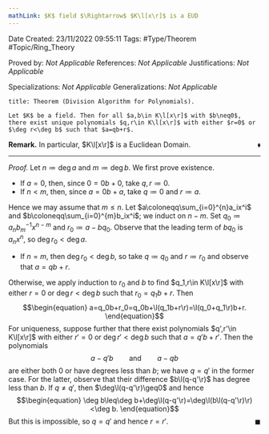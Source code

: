 ```yaml
---
mathLink: $K$ field $\Rightarrow$ $K\l[x\r]$ is a EUD
---
```


<div class="topSpace"></div>

Date Created: 23/11/2022 09:55:11
Tags: #Type/Theorem #Topic/Ring_Theory

Proved by: _Not Applicable_
References: _Not Applicable_
Justifications: _Not Applicable_

Specializations: _Not Applicable_
Generalizations: _Not Applicable_

``` ad-Theorem
title: Theorem (Division Algorithm for Polynomials).

Let $K$ be a field. Then for all $a,b\in K\l[x\r]$ with $b\neq0$, there exist unique polynomials $q,r\in K\l[x\r]$ with either $r=0$ or $\deg r<\deg b$ such that $a=qb+r$.

```

**Remark.** In particular, $K\l[x\r]$ is a Euclidean Domain.<span style="float:right;">$\blacklozenge$</span>

---

<i>Proof.</i> Let $n\coloneqq\deg a$ and $m\coloneqq\deg b$. We first prove existence.
* If $a=0$, then, since $0=0b+0$, take $q,r\coloneqq0$.
* If $n<m$, then, since $a=0b+a$, take $q\coloneqq0$ and $r\coloneqq a$.

Hence we may assume that $m\leq n$. Let $a\coloneqq\sum_{i=0}^{n}a_ix^i$ and $b\coloneqq\sum_{i=0}^{m}b_ix^i$; we induct on $n-m$. Set $q_0\coloneqq a_nb_m^{-1}x^{n-m}$ and $r_0\coloneqq a-bq_0$. Observe that the leading term of $bq_0$ is $a_nx^n$, so $\deg r_0<\deg a$.
* If $n=m$, then $\deg r_0<\deg b$, so take $q\coloneqq q_0$ and $r\coloneqq r_0$ and observe that $a=qb+r$.

Otherwise, we apply induction to $r_0$ and $b$ to find $q_1,r\in K\l[x\r]$ with either $r=0$ or $\deg r<\deg b$ such that $r_0=q_1b+r$. Then
$$\begin{equation}
    a=q_0b+r_0=q_0b+\l(q_1b+r\r)=\l(q_0+q_1\r)b+r.
\end{equation}$$
For uniqueness, suppose further that there exist polynomials $q',r'\in K\l[x\r]$ with either $r'=0$ or $\deg r'<\deg b$ such that $a=q'b+r'$. Then the polynomials
$$\begin{equation}
    a-q'b\ \ \ \ \ \ \ \ \textrm{and}\ \ \ \ \ \ \ \ a-qb
\end{equation}$$
are either both $0$ or have degrees less than $b$; we have $q=q'$ in the former case. For the latter, observe that their difference $b\l(q-q'\r)$ has degree less than $b$. If $q\neq q'$, then $\deg\l(q-q'\r)\geq0$ and hence
$$\begin{equation}
    \deg b\leq\deg b+\deg\l(q-q'\r)=\deg\l(b\l(q-q'\r)\r)<\deg b.
\end{equation}$$
But this is impossible, so $q=q'$ and hence $r=r'$.<span style="float:right;">$\blacksquare$</span>
